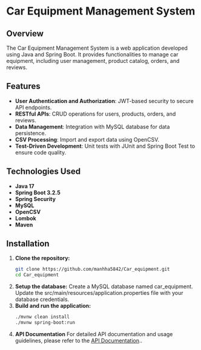 # Car Equipment Management System

## Overview
The Car Equipment Management System is a web application developed using Java and Spring Boot. It provides functionalities to manage car equipment, including user management, product catalog, orders, and reviews.

## Features
- **User Authentication and Authorization**: JWT-based security to secure API endpoints.
- **RESTful APIs**: CRUD operations for users, products, orders, and reviews.
- **Data Management**: Integration with MySQL database for data persistence.
- **CSV Processing**: Import and export data using OpenCSV.
- **Test-Driven Development**: Unit tests with JUnit and Spring Boot Test to ensure code quality.

## Technologies Used
- **Java 17**
- **Spring Boot 3.2.5**
- **Spring Security**
- **MySQL**
- **OpenCSV**
- **Lombok**
- **Maven**

## Installation
1. **Clone the repository:**
   ```sh
   git clone https://github.com/manhha5842/Car_equipment.git
   cd Car_equipment
2. **Setup the database:** 
   Create a MySQL database named car_equipment.
   Update the src/main/resources/application.properties file with your database credentials.
3. **Build and run the application:**
   ```sh 
   ./mvnw clean install
   ./mvnw spring-boot:run
4. **API Documentation**
   For detailed API documentation and usage guidelines, please refer to the [API Documentation](https://docs.google.com/spreadsheets/d/1gTSstHwIH0K2MQ9FwXErxlP6RXu6OHRxwyhRjp2DETA/edit?usp=sharing)..
